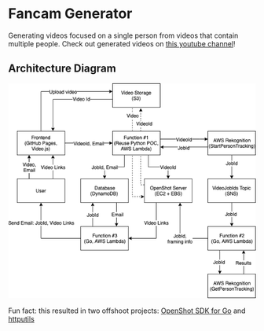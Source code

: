 # Fancam Generator
Generating videos focused on a single person from videos that contain multiple people. Check out generated videos on [this youtube channel](https://www.youtube.com/channel/UCbk65m7iJXRcmoVC8NgNkEg)!

## Architecture Diagram

![Diagram](https://raw.githubusercontent.com/Bimde/FancamGenerator/master/diagrams/fancam-generator.png)

Fun fact: this resulted in two offshoot projects: [OpenShot SDK for Go](https://github.com/Bimde/openshot-sdk-go/) and [httputils](https://github.com/Bimde/httputils)
